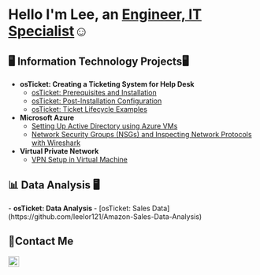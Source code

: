 
<h1>Hello I'm Lee, an <a href="https://www.linkedin.com/in/leelor/">Engineer, IT Specialist</a>☺</h1>

<h2>🖥️ Information Technology Projects🖥</h2>

- <b> osTicket: Creating a Ticketing System for Help Desk </b>
  - [osTicket: Prerequisites and Installation](https://github.com/leelor121/osticket-prereqs)
  - [osTicket: Post-Installation Configuration](https://github.com/leelor121/post-install-config)
  - [osTicket: Ticket Lifecycle Examples](https://github.com/leelor121/ticket-lifecycle)
- <b>Microsoft Azure</b>
  - [Setting Up Active Directory using Azure VMs](https://github.com/leelor121/configure-ad)
  - [Network Security Groups (NSGs) and Inspecting Network Protocols with Wireshark](https://github.com/leelor121/azure-network-protocols)
- <b>Virtual Private Network</b>
  - [VPN Setup in Virtual Machine ](https://github.com/leelor121/Setting-UP-A-VPN)
 
<h2>📊 Data Analysis 🖥</h2>
- <b> osTicket: Data Analysis </b>
  - [osTicket: Sales Data](https://github.com/leelor121/Amazon-Sales-Data-Analysis)

<h2>📩Contact Me</h2>

[<img align="left" alt="Lee | LinkedIn" width="22px" src="https://cdn.jsdelivr.net/npm/simple-icons@v3/icons/linkedin.svg" />][linkedin]

[linkedin]:https://www.linkedin.com/in/leelor/
